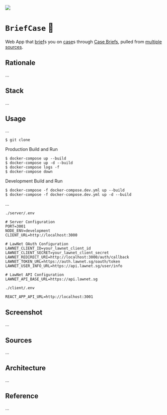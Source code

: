 [![](https://img.shields.io/badge/briefcase_1.0.0-passing-dark_green)](https://github.com/gongahkia/briefcase/releases/tag/1.0.0) 

# `BriefCase` 💼

Web App that [brief](https://dictionary.cambridge.org/dictionary/english/brief)s you on [case](https://www.law.cornell.edu/wex/case)s through [Case Briefs](https://law.syracuse.edu/wp-content/uploads/Case-Briefing.pdf), pulled from [multiple sources](#sources).

## Rationale

...

## Stack

...

## Usage

...

```console
$ git clone 
```

Production Build and Run

```console
$ docker-compose up --build
$ docker-compose up -d --build
$ docker-compose logs -f
$ docker-compose down
```

Development Build and Run

```console
$ docker-compose -f docker-compose.dev.yml up --build
$ docker-compose -f docker-compose.dev.yml up -d --build
```

...

`./server/.env`

```env
# Server Configuration
PORT=3001
NODE_ENV=development
CLIENT_URL=http://localhost:3000

# LawNet OAuth Configuration
LAWNET_CLIENT_ID=your_lawnet_client_id
LAWNET_CLIENT_SECRET=your_lawnet_client_secret
LAWNET_REDIRECT_URI=http://localhost:3000/auth/callback
LAWNET_TOKEN_URL=https://auth.lawnet.sg/oauth/token
LAWNET_USER_INFO_URL=https://api.lawnet.sg/user/info

# LawNet API Configuration
LAWNET_API_BASE_URL=https://api.lawnet.sg
```

`./client/.env`

```env
REACT_APP_API_URL=http://localhost:3001
```

## Screenshot

...

## Sources

...

## Architecture

...

## Reference

...
